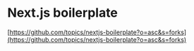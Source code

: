 # Next.js boilerplate

[https://github.com/topics/nextjs-boilerplate?o=asc&s=forks](https://github.com/topics/nextjs-boilerplate?o=asc&s=forks)
